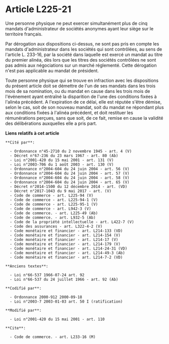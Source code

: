 # Article L225-21

Une personne physique ne peut exercer simultanément plus de cinq mandats d'administrateur de sociétés anonymes ayant leur
siège sur le territoire français.

Par dérogation aux dispositions ci-dessus, ne sont pas pris en compte les mandats d'administrateur dans les sociétés qui sont
contrôlées, au sens de l'article L. 233-16, par la société dans laquelle est exercé un mandat au titre du premier alinéa, dès
lors que les titres des sociétés contrôlées ne sont pas admis aux négociations sur un marché réglementé. Cette dérogation
n'est pas applicable au mandat de président.

Toute personne physique qui se trouve en infraction avec les dispositions du présent article doit se démettre de l'un de ses
mandats dans les trois mois de sa nomination, ou du mandat en cause dans les trois mois de l'événement ayant entraîné la
disparition de l'une des conditions fixées à l'alinéa précédent. A l'expiration de ce délai, elle est réputée s'être démise,
selon le cas, soit de son nouveau mandat, soit du mandat ne répondant plus aux conditions fixées à l'alinéa précédent, et
doit restituer les rémunérations perçues, sans que soit, de ce fait, remise en cause la validité des délibérations auxquelles
elle a pris part.

**Liens relatifs à cet article**

	**Cité par**:

	  - Ordonnance n°45-2710 du 2 novembre 1945 - art. 4 (V)
	  - Décret n°67-236 du 23 mars 1967 - art. 80 (Ab)
	  - Loi n°2001-420 du 15 mai 2001 - art. 131 (V)
	  - Loi n°2003-706 du 1 août 2003 - art. 130 (V)
	  - Ordonnance n°2004-604 du 24 juin 2004 - art. 56 (V)
	  - Ordonnance n°2004-604 du 24 juin 2004 - art. 57 (V)
	  - Ordonnance n°2004-604 du 24 juin 2004 - art. 58 (V)
	  - Ordonnance n°2004-604 du 24 juin 2004 - art. 65 (V)
	  - Décret n°2014-1500 du 12 décembre 2014 - art. (VD)
	  - Décret n°2017-1043 du 9 mai 2017 - art. (V)
	  - Code de commerce - art. L225-94 (V)
	  - Code de commerce - art. L225-94-1 (V)
	  - Code de commerce - art. L225-95-1 (V)
	  - Code de commerce - art. L942-3 (V)
	  - Code de commerce. - art. L225-49 (Ab)
	  - Code de commerce. - art. L932-5 (Ab)
	  - Code de la propriété intellectuelle - art. L422-7 (V)
	  - Code des assurances - art. L322-4-2 (V)
	  - Code monétaire et financier - art. L214-133 (VD)
	  - Code monétaire et financier - art. L214-154 (V)
	  - Code monétaire et financier - art. L214-17 (V)
	  - Code monétaire et financier - art. L214-179 (V)
	  - Code monétaire et financier - art. L214-24-31 (VD)
	  - Code monétaire et financier - art. L214-49-3 (Ab)
	  - Code monétaire et financier - art. L214-7-2 (VD)

	**Anciens textes**:

	  - Loi n°66-537 1966-07-24 art. 92
	  - Loi n°66-537 du 24 juillet 1966 - art. 92 (Ab)

	**Codifié par**:

	  - Ordonnance 2000-912 2000-09-18
	  - Loi n°2003-7 2003-01-03 art. 50 I (ratification)

	**Modifié par**:

	  - Loi n°2001-420 du 15 mai 2001 - art. 110

	**Cite**:

	  - Code de commerce. - art. L233-16 (M)
